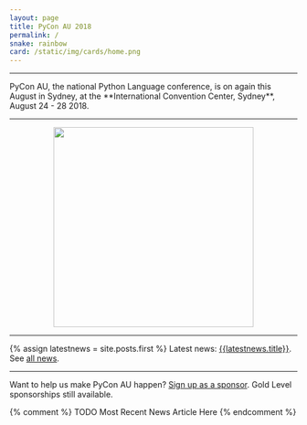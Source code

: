 ```yaml
---
layout: page
title: PyCon AU 2018
permalink: /
snake: rainbow
card: /static/img/cards/home.png
---
```



<hr>
<span class="abstract">
PyCon AU, the national Python Language conference, is on again this August in Sydney, at the **International Convention Center, Sydney**, August 24 - 28 2018. 
</span>
<hr>

<p align="center"><img height="350px" src="{{site.url}}/static/img/pyconau-large.png"></p>
<hr>

{% assign latestnews = site.posts.first %}
Latest news: [{{latestnews.title}}]({{latestnews.url}}). See [all news](/news).

<hr>

Want to help us make PyCon AU happen? [Sign up as a sponsor](/news/call-for-sponsorship/). Gold Level sponsorships still available.


{% comment %} TODO Most Recent News Article Here {% endcomment %}
